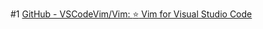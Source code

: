 #1
[GitHub - VSCodeVim/Vim: :star: Vim for Visual Studio Code](https://github.com/VSCodeVim/Vim#key-remapping)
